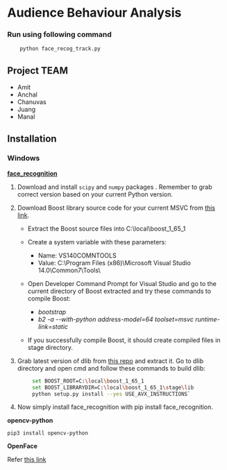 # Audience Behaviour Analysis 
### Run using following command
```sh
    python face_recog_track.py
```
##  Project TEAM
 - Amit 
 - Anchal 
 - Chanuvas
 - Juang
 - Manal
 
 ## Installation
 ### Windows
 
 [**face_recognition**](https://github.com/ageitgey/face_recognition/issues/175)
 
1. Download and install `scipy` and `numpy` packages . Remember to grab correct version based on your current Python version.
2. Download Boost library source code for your current MSVC from [this link](https://sourceforge.net/projects/boost/files/).
    - Extract the Boost source files into C:\local\boost_1_65_1
    - Create a system variable with these parameters:
        * Name: VS140COMNTOOLS    
        * Value: C:\Program Files (x86)\Microsoft Visual Studio 14.0\Common7\Tools\ 
        
    -  Open Developer Command Prompt for Visual Studio and go to the current directory of Boost extracted and try these commands to compile Boost:
        * _bootstrap_
        * _b2 -a --with-python address-model=64 toolset=msvc runtime-link=static_ 
        
    - If you successfully compile Boost, it should create compiled files in stage directory.

3. Grab latest version of dlib from [this repo](https://github.com/davisking/dlib) and extract it.
Go to dlib directory and open cmd and follow these commands to build dlib:
```sh 
        set BOOST_ROOT=C:\local\boost_1_65_1
        set BOOST_LIBRARYDIR=C:\local\boost_1_65_1\stage\lib
        python setup.py install --yes USE_AVX_INSTRUCTIONS`
```

4. Now simply install face_recognition with pip install face_recognition.


**opencv-python**
```
pip3 install opencv-python
```
**OpenFace**

Refer [this link](https://github.com/TadasBaltrusaitis/OpenFace/wiki/Windows-Installation)
